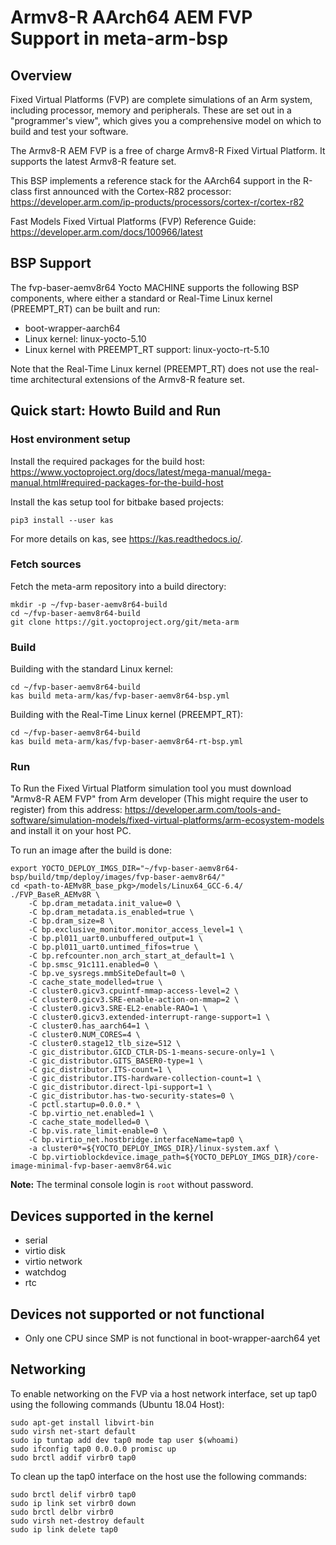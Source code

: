 Armv8-R AArch64 AEM FVP Support in meta-arm-bsp
===============================================

Overview
--------

Fixed Virtual Platforms (FVP) are complete simulations of an Arm system,
including processor, memory and peripherals. These are set out in a
"programmer's view", which gives you a comprehensive model on which to build
and test your software.

The Armv8-R AEM FVP is a free of charge Armv8-R Fixed Virtual Platform. It
supports the latest Armv8-R feature set.

This BSP implements a reference stack for the AArch64 support in the R-class
first announced with the Cortex-R82 processor:
https://developer.arm.com/ip-products/processors/cortex-r/cortex-r82

Fast Models Fixed Virtual Platforms (FVP) Reference Guide:
https://developer.arm.com/docs/100966/latest


BSP Support
-----------

The fvp-baser-aemv8r64 Yocto MACHINE supports the following BSP components,
where either a standard or Real-Time Linux kernel (PREEMPT\_RT) can be built
and run:

 - boot-wrapper-aarch64
 - Linux kernel: linux-yocto-5.10
 - Linux kernel with PREEMPT\_RT support: linux-yocto-rt-5.10

Note that the Real-Time Linux kernel (PREEMPT\_RT) does not use the real-time
architectural extensions of the Armv8-R feature set.


Quick start: Howto Build and Run
--------------------------------

### Host environment setup
Install the required packages for the build host:
https://www.yoctoproject.org/docs/latest/mega-manual/mega-manual.html#required-packages-for-the-build-host

Install the kas setup tool for bitbake based projects:

    pip3 install --user kas

For more details on kas, see https://kas.readthedocs.io/.


### Fetch sources
Fetch the meta-arm repository into a build directory:

    mkdir -p ~/fvp-baser-aemv8r64-build
    cd ~/fvp-baser-aemv8r64-build
    git clone https://git.yoctoproject.org/git/meta-arm


### Build
Building with the standard Linux kernel:

    cd ~/fvp-baser-aemv8r64-build
    kas build meta-arm/kas/fvp-baser-aemv8r64-bsp.yml

Building with the Real-Time Linux kernel (PREEMPT\_RT):

    cd ~/fvp-baser-aemv8r64-build
    kas build meta-arm/kas/fvp-baser-aemv8r64-rt-bsp.yml


### Run
To Run the Fixed Virtual Platform simulation tool you must download "Armv8-R
AEM FVP" from Arm developer (This might require the user to register) from this
address:
https://developer.arm.com/tools-and-software/simulation-models/fixed-virtual-platforms/arm-ecosystem-models
and install it on your host PC.

To run an image after the build is done:

    export YOCTO_DEPLOY_IMGS_DIR="~/fvp-baser-aemv8r64-bsp/build/tmp/deploy/images/fvp-baser-aemv8r64/"
    cd <path-to-AEMv8R_base_pkg>/models/Linux64_GCC-6.4/
    ./FVP_BaseR_AEMv8R \
        -C bp.dram_metadata.init_value=0 \
        -C bp.dram_metadata.is_enabled=true \
        -C bp.dram_size=8 \
        -C bp.exclusive_monitor.monitor_access_level=1 \
        -C bp.pl011_uart0.unbuffered_output=1 \
        -C bp.pl011_uart0.untimed_fifos=true \
        -C bp.refcounter.non_arch_start_at_default=1 \
        -C bp.smsc_91c111.enabled=0 \
        -C bp.ve_sysregs.mmbSiteDefault=0 \
        -C cache_state_modelled=true \
        -C cluster0.gicv3.cpuintf-mmap-access-level=2 \
        -C cluster0.gicv3.SRE-enable-action-on-mmap=2 \
        -C cluster0.gicv3.SRE-EL2-enable-RAO=1 \
        -C cluster0.gicv3.extended-interrupt-range-support=1 \
        -C cluster0.has_aarch64=1 \
        -C cluster0.NUM_CORES=4 \
        -C cluster0.stage12_tlb_size=512 \
        -C gic_distributor.GICD_CTLR-DS-1-means-secure-only=1 \
        -C gic_distributor.GITS_BASER0-type=1 \
        -C gic_distributor.ITS-count=1 \
        -C gic_distributor.ITS-hardware-collection-count=1 \
        -C gic_distributor.direct-lpi-support=1 \
        -C gic_distributor.has-two-security-states=0 \
        -C pctl.startup=0.0.0.* \
        -C bp.virtio_net.enabled=1 \
        -C cache_state_modelled=0 \
        -C bp.vis.rate_limit-enable=0 \
        -C bp.virtio_net.hostbridge.interfaceName=tap0 \
        -a cluster0*=${YOCTO_DEPLOY_IMGS_DIR}/linux-system.axf \
        -C bp.virtioblockdevice.image_path=${YOCTO_DEPLOY_IMGS_DIR}/core-image-minimal-fvp-baser-aemv8r64.wic

**Note:** The terminal console login is `root` without password.


Devices supported in the kernel
-------------------------------

- serial
- virtio disk
- virtio network
- watchdog
- rtc


Devices not supported or not functional
---------------------------------------

- Only one CPU since SMP is not functional in boot-wrapper-aarch64 yet


Networking
----------

To enable networking on the FVP via a host network interface, set up tap0 using
the following commands (Ubuntu 18.04 Host):

    sudo apt-get install libvirt-bin
    sudo virsh net-start default
    sudo ip tuntap add dev tap0 mode tap user $(whoami)
    sudo ifconfig tap0 0.0.0.0 promisc up
    sudo brctl addif virbr0 tap0


To clean up the tap0 interface on the host use the following commands:

    sudo brctl delif virbr0 tap0
    sudo ip link set virbr0 down
    sudo brctl delbr virbr0
    sudo virsh net-destroy default
    sudo ip link delete tap0
